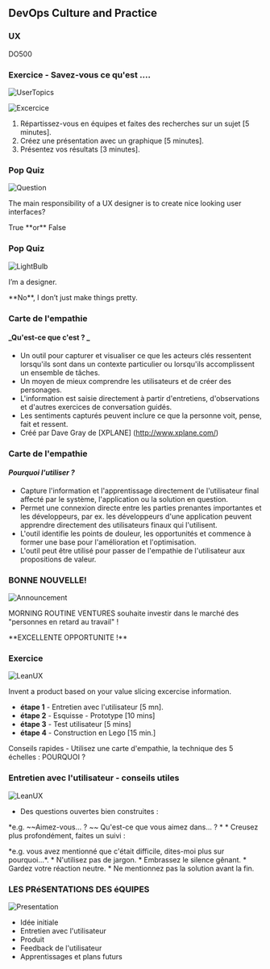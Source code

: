 <!-- .slide: data-background-image="images/RH_NewBrand_Background.png"  -->
## DevOps Culture and Practice <!-- {_class="course-title"} -->
### UX <!-- {_class="title-color"} -->
DO500 <!-- {_class="title-color"} -->



<!-- .slide: id="ux" -->
### Exercice - Savez-vous ce qu'est ....

![UserTopics](images/usm/ux_topics.png) <!-- {_class="" style="border:none; box-shadow:none;"} -->

![Excercice](images/exercise.png) <!-- {_class="" style="border:none; box-shadow:none; height:100px; float:left; margin-left:100px;"} -->
1. R&eacute;partissez-vous en &eacute;quipes et faites des recherches sur un sujet [5 minutes].
2. Cr&eacute;ez une pr&eacute;sentation avec un graphique [5 minutes].
3. Pr&eacute;sentez vos r&eacute;sultats [3 minutes].



### Pop Quiz

![Question](images/usm/question.png) <!-- {_class="" style="border:none; box-shadow:none; height:300px; float:left;"} -->
<p align="left">The main responsibility of a UX designer is to create nice looking user interfaces?</p><!-- {_class="" style="margin-top: 120px;"} -->

<p align="left">True **or** False</p>



### Pop Quiz

![LightBulb](images/light-bulb.png) <!-- {_class="" style="border:none; box-shadow:none; height:300px; float:left;"} -->
<p align="left">I’m a designer.</p><!-- {_class="" style="margin-top: 120px;"} -->

<p align="left">**No**, I don’t just make things pretty.</p>



<!-- .slide: data-background-image="images/usm/iceberg.jpg", class="white-style" -->



### Carte de l'empathie
#### _Qu'est-ce que c'est ? _
* Un outil pour capturer et visualiser ce que les acteurs cl&eacute;s ressentent lorsqu'ils sont dans un contexte particulier ou lorsqu'ils accomplissent un ensemble de t&acirc;ches.
* Un moyen de mieux comprendre les utilisateurs et de cr&eacute;er des personages.
* L'information est saisie directement &agrave; partir d'entretiens, d'observations et d'autres exercices de conversation guid&eacute;s.
* Les sentiments captur&eacute;s peuvent inclure ce que la personne voit, pense, fait et ressent.
* Cr&eacute;&eacute; par Dave Gray de [XPLANE] (http://www.xplane.com/)



### Carte de l'empathie
#### _Pourquoi l'utiliser ?_
* Capture l'information et l'apprentissage directement de l'utilisateur final affect&eacute; par le syst&egrave;me, l'application ou la solution en question.
* Permet une connexion directe entre les parties prenantes importantes et les d&eacute;veloppeurs, par ex.
les d&eacute;veloppeurs d'une application peuvent apprendre directement des utilisateurs finaux qui l'utilisent.
* L'outil identifie les points de douleur, les opportunit&eacute;s et commence &agrave; former une base pour l'am&eacute;lioration et l'optimisation.
* L'outil peut &ecirc;tre utilis&eacute; pour passer de l'empathie de l'utilisateur aux propositions de valeur.



<!-- .slide: data-background-image="images/usm/empathy-map.jpg", class="white-style" -->



### **BONNE NOUVELLE!**
![Announcement](images/usm/announcement.png) <!-- {_class="" style="border:none; box-shadow:none; height:200px; float:left;"} -->

MORNING ROUTINE VENTURES <!-- {_class="" style="margin-top: 100px; text-align:left;"} -->
souhaite investir dans le march&eacute; des "personnes en retard au travail" !

<p align="left">**EXCELLENTE OPPORTUNITE !** </p>



### Exercice

![LeanUX](images/usm/lean_ux.jpg) <!-- {_class="" style="border:none; box-shadow:none; height:300px; float:right;"} -->
<p align="left" width="200px">Invent a product based on your value slicing excercise information.  <!-- {_class="" style="width:500px;"} -->

* **&eacute;tape 1** - Entretien avec l'utilisateur [5 mn].
* **&eacute;tape 2** - Esquisse - Prototype [10 mins]
* **&eacute;tape 3** - Test utilisateur [5 mins]
* **&eacute;tape 4** - Construction en Lego [15 min.]

<p>Conseils rapides - Utilisez une carte d'empathie, la technique des 5 &eacute;chelles : POURQUOI ?</p><!--{_class="" style="text-align:left; font-size: smaller; font-weight: 100;"} -->



### Entretien avec l'utilisateur - conseils utiles
![LeanUX](images/usm/interview.png) <!-- {_class="" style="border:none; box-shadow:none; height:150px; float:right; margin-left:200px;"} -->

* Des questions ouvertes bien construites :
<p> *e.g. ~~Aimez-vous... ? ~~ Qu'est-ce que vous aimez dans... ? *
* Creusez plus profond&eacute;ment, faites un suivi :
<p> *e.g. vous avez mentionn&eacute; que c'&eacute;tait difficile, dites-moi plus sur pourquoi...*.
* N'utilisez pas de jargon.
* Embrassez le silence g&ecirc;nant.
* Gardez votre r&eacute;action neutre.
* Ne mentionnez pas la solution avant la fin.



### **LES PR&eacute;SENTATIONS DES &eacute;QUIPES**
![Presentation](images/usm/presentation.jpg) <!-- {_class="" style="border:none; box-shadow:none; height:350px; float:left; margin-left:100px;""} -->

* Id&eacute;e initiale<!-- {_class="" style="margin-top: 120px; text-align:left;"} -->
* Entretien avec l'utilisateur
* Produit
* Feedback de l'utilisateur
* Apprentissages et plans futurs

